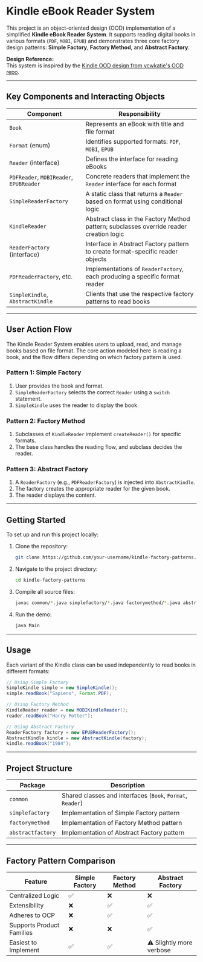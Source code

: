 # Kindle eBook Reader System

This project is an object-oriented design (OOD) implementation of a simplified **Kindle eBook Reader System**. It supports reading digital books in various formats (`PDF`, `MOBI`, `EPUB`) and demonstrates three core factory design patterns: **Simple Factory**, **Factory Method**, and **Abstract Factory**.

**Design Reference:**  
This system is inspired by the [Kindle OOD design from ycwkatie's OOD repo](https://github.com/ycwkatie/OOD-Object-Oriented-Design/blob/main/ood/kindle.md).

---

## Key Components and Interacting Objects

| Component                | Responsibility                                                                            |
|--------------------------|--------------------------------------------------------------------------------------------|
| `Book`                   | Represents an eBook with title and file format                                            |
| `Format` (enum)          | Identifies supported formats: `PDF`, `MOBI`, `EPUB`                                       |
| `Reader` (interface)     | Defines the interface for reading eBooks                                                  |
| `PDFReader`, `MOBIReader`, `EPUBReader` | Concrete readers that implement the `Reader` interface for each format        |
| `SimpleReaderFactory`    | A static class that returns a `Reader` based on format using conditional logic            |
| `KindleReader`           | Abstract class in the Factory Method pattern; subclasses override reader creation logic   |
| `ReaderFactory` (interface) | Interface in Abstract Factory pattern to create format-specific reader objects         |
| `PDFReaderFactory`, etc. | Implementations of `ReaderFactory`, each producing a specific format reader               |
| `SimpleKindle`, `AbstractKindle` | Clients that use the respective factory patterns to read books                    |

---

## User Action Flow

The Kindle Reader System enables users to upload, read, and manage books based on file format. The core action modeled here is reading a book, and the flow differs depending on which factory pattern is used.

### Pattern 1: Simple Factory
1. User provides the book and format.
2. `SimpleReaderFactory` selects the correct `Reader` using a `switch` statement.
3. `SimpleKindle` uses the reader to display the book.

### Pattern 2: Factory Method
1. Subclasses of `KindleReader` implement `createReader()` for specific formats.
2. The base class handles the reading flow, and subclass decides the reader.

### Pattern 3: Abstract Factory
1. A `ReaderFactory` (e.g., `PDFReaderFactory`) is injected into `AbstractKindle`.
2. The factory creates the appropriate reader for the given book.
3. The reader displays the content.

---

## Getting Started

To set up and run this project locally:

1. Clone the repository:
   ```bash
   git clone https://github.com/your-username/kindle-factory-patterns.git
   ```

2. Navigate to the project directory:
   ```bash
   cd kindle-factory-patterns
   ```

3. Compile all source files:
   ```bash
   javac common/*.java simplefactory/*.java factorymethod/*.java abstractfactory/*.java Main.java
   ```

4. Run the demo:
   ```bash
   java Main
   ```

---

## Usage

Each variant of the Kindle class can be used independently to read books in different formats:

```java
// Using Simple Factory
SimpleKindle simple = new SimpleKindle();
simple.readBook("Sapiens", Format.PDF);

// Using Factory Method
KindleReader reader = new MOBIKindleReader();
reader.readBook("Harry Potter");

// Using Abstract Factory
ReaderFactory factory = new EPUBReaderFactory();
AbstractKindle kindle = new AbstractKindle(factory);
kindle.readBook("1984");
```

---

## Project Structure

| Package             | Description                                                       |
|---------------------|-------------------------------------------------------------------|
| `common`            | Shared classes and interfaces (`Book`, `Format`, `Reader`)        |
| `simplefactory`     | Implementation of Simple Factory pattern                          |
| `factorymethod`     | Implementation of Factory Method pattern                          |
| `abstractfactory`   | Implementation of Abstract Factory pattern                        |

---

## Factory Pattern Comparison

| Feature                     | Simple Factory | Factory Method | Abstract Factory |
|-----------------------------|----------------|----------------|------------------|
| Centralized Logic           | ✅              | ❌              | ❌                |
| Extensibility               | ❌              | ✅              | ✅                |
| Adheres to OCP              | ❌              | ✅              | ✅                |
| Supports Product Families   | ❌              | ❌              | ✅                |
| Easiest to Implement        | ✅              | ✅              | ⚠️ Slightly more verbose |

